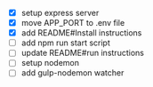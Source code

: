 * [x] setup express server
* [x] move APP_PORT to .env file
* [x] add README#Install instructions
* [ ] add npm run start script
* [ ] update README#run instructions
* [ ] setup nodemon
* [ ] add gulp-nodemon watcher
